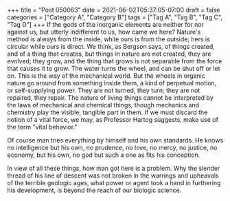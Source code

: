 +++
title = "Post 050063"
date = 2021-06-02T05:37:05-07:00
draft = false
categories = ["Category A", "Category B"]
tags = ["Tag A", "Tag B", "Tag C", "Tag D"]
+++
If the gods of the inorganic elements are neither for nor against us, but utterly indifferent to us, how came we here? Nature's method is always from the inside, while ours is from the outside; hers is circular while ours is direct. We think, as Bergson says, of things created, and of a thing that creates, but things in nature are not created, they are evolved; they grow, and the thing that grows is not separable from the force that causes it to grow. The water turns the wheel, and can be shut off or let on. This is the way of the mechanical world. But the wheels in organic nature go around from something inside them, a kind of perpetual motion, or self-supplying power. They are not turned, they turn; they are not repaired, they repair. The nature of living things cannot be interpreted by the laws of mechanical and chemical things, though mechanics and chemistry play the visible, tangible part in them. If we must discard the notion of a vital force, we may, as Professor Hartog suggests, make use of the term "vital behavior."

Of course man tries everything by himself and his own standards. He knows no intelligence but his own, no prudence, no love, no mercy, no justice, no economy, but his own, no god but such a one as fits his conception.

In view of all these things, how man got here is a problem. Why the slender thread of his line of descent was not broken in the warrings and upheavals of the terrible geologic ages, what power or agent took a hand in furthering his development, is beyond the reach of our biologic science.
